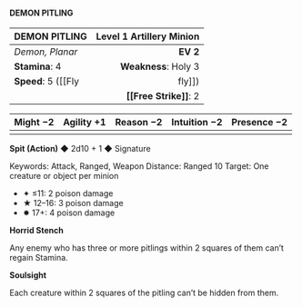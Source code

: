 #### DEMON PITLING

| DEMON PITLING      | **Level 1 Artillery Minion** |
| :----------------- | ---------------------------: |
| *Demon, Planar*    |                     **EV 2** |
| **Stamina**: 4     |         **Weakness**: Holy 3 |
| **Speed**: 5 ([[Fly|fly]]) |   **Size**: 1T / Stability 0 |
|                    |           **[[Free Strike]]**: 2 |

| **Might** −2 | **Agility** +1 | **Reason** −2 | **Intuition** −2 | **Presence** −2 |
| ------------ | -------------- | ------------- | ---------------- | --------------- |
|              |                |               |                  |                 |

**Spit (Action)** ◆ 2d10 + 1 ◆ Signature

Keywords: Attack, Ranged, Weapon
Distance: Ranged 10
Target: One creature or object per minion

- ✦ ≤11: 2 poison damage
- ★ 12–16: 3 poison damage
- ✸ 17+: 4 poison damage

**Horrid Stench**

Any enemy who has three or more pitlings within 2 squares of them can’t regain Stamina.

**Soulsight**

Each creature within 2 squares of the pitling can’t be hidden from them.
